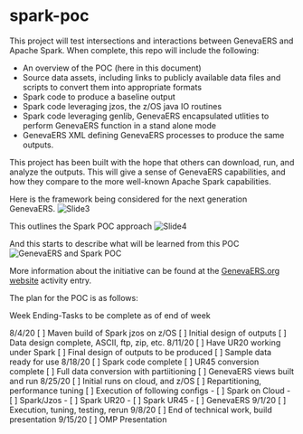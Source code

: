 # spark-poc

This project will test intersections and interactions between GenevaERS and Apache Spark. When complete, this repo will include the following:

- An overview of the POC (here in this document)
- Source data assets, including links to publicly available data files and scripts to convert them into appropriate formats
- Spark code to produce a baseline output
- Spark code leveraging jzos, the z/OS java IO routines
- Spark code leveraging genlib, GenevaERS encapsulated utlities to perform GenevaERS function in a stand alone mode
- GenevaERS XML defining GenevaERS processes to produce the same outputs.

This project has been built with the hope that others can download, run, and analyze the outputs.  This will give a sense of GenevaERS capabilities, and how they compare to the more well-known Apache Spark capabilities.  

Here is the framework being considered for the next generation GenevaERS.
![Slide3](https://user-images.githubusercontent.com/29467627/88852211-95280300-d1b3-11ea-8eec-f106e61bcefa.jpeg)

This outlines the Spark POC approach
![Slide4](https://user-images.githubusercontent.com/29467627/88852298-b4269500-d1b3-11ea-857a-8998ae55b04c.jpeg)

And this starts to describe what will be learned from this POC
![GenevaERS and Spark POC](https://user-images.githubusercontent.com/29467627/88857602-3915ac80-d1bc-11ea-8905-a8041c566a2e.jpg)

More information about the initiative can be found at the [GenevaERS.org website](https://genevaers.org/2020/07/29/organize-and-commit-to-the-spark-genevaers-poc/) activity entry.

The plan for the POC is as follows:

Week Ending-Tasks to be complete as of end of week

8/4/20
  [ ] Maven build of Spark jzos on z/OS
  [ ] Initial design of outputs
  [ ] Data design complete, ASCII, ftp, zip, etc.
8/11/20
  [ ] Have UR20 working under Spark
	[ ] Final design of outputs to be produced
	[ ] Sample data ready for use
8/18/20
  [ ] Spark code complete
	[ ] UR45 conversion complete
	[ ] Full data conversion with partiitioning
	[ ] GenevaERS views built and run
8/25/20
  [ ] Initial runs on cloud, and z/OS
	[ ] Repartitioning, performance tuning
	[ ] Execution of following configs
	- [ ] Spark on Cloud
	- [ ] Spark/Jzos
	- [ ] Spark UR20
	- [ ] Spark UR45
	- [ ] GenevaERS
9/1/20
  [ ] Execution, tuning, testing, rerun
9/8/20
  [ ] End of technical work, build presentation
9/15/20
  [ ] OMP Presentation
